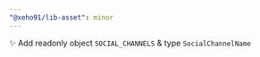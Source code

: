 ```yaml
---
"@xeho91/lib-asset": minor
---
```


✨ Add readonly object `SOCIAL_CHANNELS` & type `SocialChannelName`
